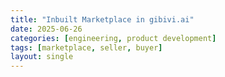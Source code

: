 ```yaml
---
title: "Inbuilt Marketplace in gibivi.ai"
date: 2025-06-26
categories: [engineering, product development]
tags: [marketplace, seller, buyer]
layout: single
---
```


